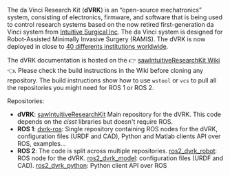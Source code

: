The da Vinci Research Kit (**dVRK**) is an “open-source mechatronics” system, consisting of electronics, firmware, and software that is being used to control research systems based on the now retired first-generation da Vinci system from [Intuitive Surgical Inc](https://www.intuitive.com/).  The da Vinci system is designed for Robot-Assisted Minimally Invasive Surgery (RAMIS).  The dVRK is now deployed in close to [40 differents institutions worldwide](https://github.com/jhu-dvrk/sawIntuitiveResearchKit/wiki/Timeline).

The dVRK documentation is hosted on the :point_right: [sawIntuitiveResearchKit Wiki](https://github.com/jhu-dvrk/sawIntuitiveResearchKit/wiki) :point_left:.  Please check the build instructions in the Wiki before cloning any repository.  The build instructions show how to use `wstool` or `vcs` to pull all the repositories you might need for ROS 1 or ROS 2.

Repositories:
* **dVRK**: [sawIntuitiveResearchKit](https://github.com/jhu-dvrk/sawIntuitiveResearchKit) Main repository for the dVRK.  This code depends on the *cisst* libraries but doesn't require ROS.
* **ROS 1**: [dvrk-ros](https://github.com/jhu-dvrk/dvrk-ros): Single repository containing ROS nodes for the dVRK, configuration files (URDF and CAD), Python and Matlab clients API over ROS, examples...
* **ROS 2**:  The code is split across multiple repositories.  [ros2_dvrk_robot](https://github.com/jhu-dvrk/ros2_dvrk_robot): ROS node for the dVRK.  [ros2_dvrk_model](https://github.com/jhu-dvrk/ros2_dvrk_model): configuration files (URDF and CAD).  [ros2_dvrk_python](https://github.com/jhu-dvrk/ros2_dvrk_model): Python client API over ROS
